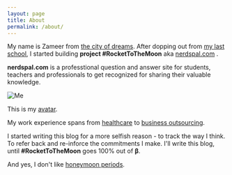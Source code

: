 ```yaml
---
layout: page
title: About
permalink: /about/
---
```


My name is Zameer from [the city of dreams](http://www.incredibleindia.org/travel/destination/mumbai/mumbai-introduction). After dopping out from [my last school](http://www.nmims.edu/), I started building **project #RocketToTheMoon** aka [nerdspal.com](https://nerdspal.com/) .

**nerdspal.com** is a professtional question and answer site for students, teachers and professionals to get recognized for sharing their valuable knowledge.

![Me](https://www.gravatar.com/avatar/0964ab778245068b9d910764125004c9)

This is my [avatar](https://gravatar.com).

My work experience spans from [healthcare](http://www.nextservices.com/) to [business outsourcing](http://serco.com/). 

I started writing this blog for a more selfish reason - to track the way I think. To refer back and re-inforce the commitments I make. I'll write this blog, until **#RocketToTheMoon** goes 100% out of **&beta;**.

And yes, I don't like [honeymoon periods](http://fakepreneur.me/).
